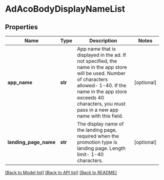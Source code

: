 # AdAcoBodyDisplayNameList

## Properties
Name | Type | Description | Notes
------------ | ------------- | ------------- | -------------
**app_name** | **str** | App name that is displayed in the ad. If not specified, the name in the app store will be used. Number of characters allowed- 1-40. If the name in the app store exceeds 40 characters, you must pass in a new app name with this field. | [optional] 
**landing_page_name** | **str** | The display name of the landing page, required when the promotion type is landing page. Length limit- 1-40 characters. | [optional] 

[[Back to Model list]](../README.md#documentation-for-models) [[Back to API list]](../README.md#documentation-for-api-endpoints) [[Back to README]](../README.md)

